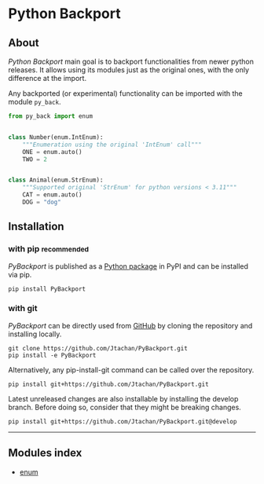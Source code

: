 # Python Backport

## About

_Python Backport_ main goal is to backport functionalities from newer python releases.
It allows using its modules just as the original ones, with the only difference at the import.

Any backported (or experimental) functionality can be imported with the module `py_back`.

```python
from py_back import enum


class Number(enum.IntEnum):
    """Enumeration using the original 'IntEnum' call"""
    ONE = enum.auto()
    TWO = 2


class Animal(enum.StrEnum):
    """Supported original 'StrEnum' for python versions < 3.11"""
    CAT = enum.auto()
    DOG = "dog"
```

## Installation

### with pip <small>recommended</small>

_PyBackport_ is published as a [Python package](https://pypi.org/project/PyBackport/) in PyPI and can be installed via pip.

```shell
pip install PyBackport
```

### with git

_PyBackport_ can be directly used from [GitHub](https://github.com/Jtachan/PyBackport) by cloning the repository and installing locally. 
```commandline
git clone https://github.com/Jtachan/PyBackport.git
pip install -e PyBackport
```

Alternatively, any pip-install-git command can be called over the repository.

```commandline
pip install git+https://github.com/Jtachan/PyBackport.git
```

Latest unreleased changes are also installable by installing the develop branch. Before doing so, consider that they might be breaking changes.

```commandline
pip install git+https://github.com/Jtachan/PyBackport.git@develop
```

---
## Modules index
  - [enum](enum.md)
